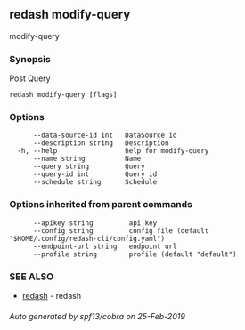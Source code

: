 ## redash modify-query

modify-query

### Synopsis

Post Query

```
redash modify-query [flags]
```

### Options

```
      --data-source-id int   DataSource id
      --description string   Description
  -h, --help                 help for modify-query
      --name string          Name
      --query string         Query
      --query-id int         Query id
      --schedule string      Schedule
```

### Options inherited from parent commands

```
      --apikey string         api key
      --config string         config file (default "$HOME/.config/redash-cli/config.yaml")
      --endpoint-url string   endpoint url
      --profile string        profile (default "default")
```

### SEE ALSO

* [redash](redash.md)	 - redash

###### Auto generated by spf13/cobra on 25-Feb-2019
